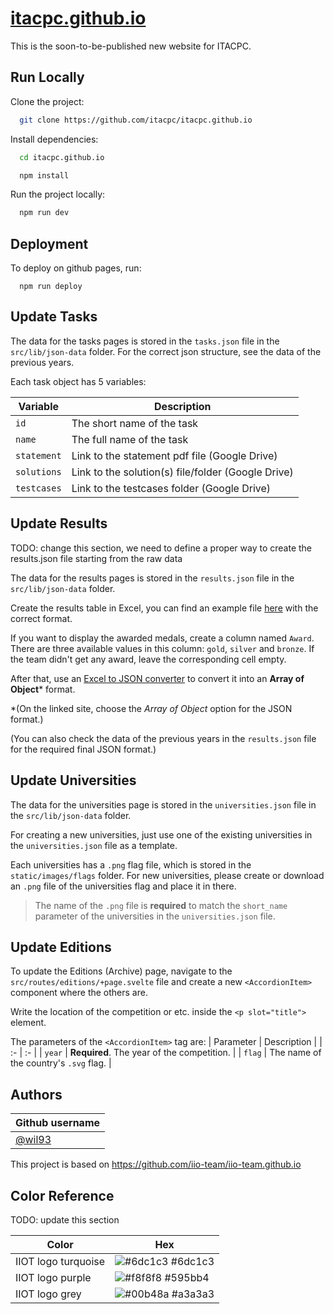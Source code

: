 
# [itacpc.github.io](http://itacpc.github.io/)

This is the soon-to-be-published new website for ITACPC.


## Run Locally

Clone the project:
```bash
  git clone https://github.com/itacpc/itacpc.github.io
```

Install dependencies:
```bash
  cd itacpc.github.io
```
```bash
  npm install
```

Run the project locally:

```bash
  npm run dev
```


## Deployment

To deploy on github pages, run:

```
  npm run deploy
```


## Update Tasks

The data for the tasks pages is stored in the `tasks.json` file in the `src/lib/json-data` folder. For the correct json structure, see the data of the previous years.

Each task object has 5 variables:

| Variable | Description |
| -        |        -    |
| `id`     | The short name of the task |
| `name`   | The full name of the task |
| `statement` | Link to the statement pdf file (Google Drive) |
| `solutions` | Link to the solution(s) file/folder (Google Drive) |
| `testcases` | Link to the testcases folder (Google Drive) |


## Update Results

TODO: change this section, we need to define a proper way to create the results.json file starting from the raw data

The data for the results pages is stored in the `results.json` file in the `src/lib/json-data` folder.

Create the results table in Excel, you can find an example file [here](static/excel/results.xlsx) with the correct format. 

If you want to display the awarded medals, create a column named `Award`. There are three available values in this column: `gold`, `silver` and `bronze`. If the team didn't get any award, leave the corresponding cell empty.

After that, use an [Excel to JSON converter](https://tableconvert.com/excel-to-json) to convert it into an **Array of Object*** format. 

*(On the linked site, choose the *Array of Object* option for the JSON format.)

(You can also check the data of the previous years in the `results.json` file for the required final JSON format.)


## Update Universities

The data for the universities page is stored in the `universities.json` file in the `src/lib/json-data` folder.

For creating a new universities, just use one of the existing universities in the `universities.json` file as a template.

Each universities has a `.png` flag file, which is stored in the `static/images/flags` folder. For new universities, please create or download an `.png` file of the universities flag and place it in there.

> The name of the `.png` file is **required** to match the `short_name` parameter of the universities in the `universities.json` file.


## Update Editions

To update the Editions (Archive) page, navigate to the `src/routes/editions/+page.svelte` file and create a new `<AccordionItem>` component where the others are.

Write the location of the competition or etc. inside the `<p slot="title">` element.

The parameters of the `<AccordionItem>` tag are:
| Parameter | Description |
| :- | :- |
| `year` |  **Required**. The year of the competition. |
| `flag` |  The name of the country's `.svg` flag. |


## Authors

| Github username |
| :- |
| [@wil93](https://www.github.com/wil93) |

This project is based on <https://github.com/iio-team/iio-team.github.io>

## Color Reference

TODO: update this section

| Color             | Hex                                                                |
| ----------------- | ------------------------------------------------------------------ |
| IIOT logo turquoise | ![#6dc1c3](https://via.placeholder.com/10/6dc1c3?text=+) #6dc1c3 |
| IIOT logo purple | ![#f8f8f8](https://via.placeholder.com/10/595bb4?text=+) #595bb4 |
| IIOT logo grey | ![#00b48a](https://via.placeholder.com/10/a3a3a3?text=+) #a3a3a3 |

